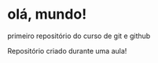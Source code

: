 # olá, mundo!
 primeiro repositório do curso de git e github

 Repositório criado durante uma aula!
